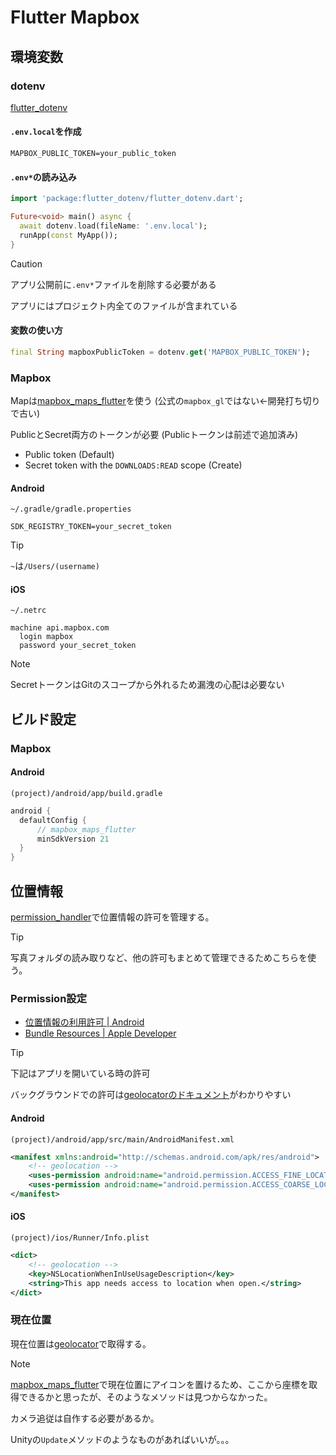 # Flutter Mapbox

## 環境変数

### dotenv

[flutter_dotenv](https://pub.dev/packages/flutter_dotenv)

#### `.env.local`を作成

```shell
MAPBOX_PUBLIC_TOKEN=your_public_token
```

#### `.env*`の読み込み

```dart
import 'package:flutter_dotenv/flutter_dotenv.dart';

Future<void> main() async {
  await dotenv.load(fileName: '.env.local');
  runApp(const MyApp());
}
```

> [!CAUTION]
>
> アプリ公開前に`.env*`ファイルを削除する必要がある
>
> アプリにはプロジェクト内全てのファイルが含まれている

#### 変数の使い方

```dart
final String mapboxPublicToken = dotenv.get('MAPBOX_PUBLIC_TOKEN');
```

### Mapbox

Mapは[mapbox_maps_flutter](https://pub.dev/packages/mapbox_maps_flutter)を使う (公式の`mapbox_gl`ではない←開発打ち切りで古い)

PublicとSecret両方のトークンが必要 (Publicトークンは前述で追加済み)

- Public token (Default)
- Secret token with the `DOWNLOADS:READ` scope (Create)

#### Android

`~/.gradle/gradle.properties`

```shell
SDK_REGISTRY_TOKEN=your_secret_token
```

> [!TIP]
>
> `~`は`/Users/(username)`

#### iOS

`~/.netrc`

```shell
machine api.mapbox.com
  login mapbox
  password your_secret_token
```

> [!NOTE]
>
> SecretトークンはGitのスコープから外れるため漏洩の心配は必要ない

## ビルド設定

### Mapbox

#### Android

`(project)/android/app/build.gradle`

```groovy
android {
  defaultConfig {
      // mapbox_maps_flutter
      minSdkVersion 21
  }
}
```

## 位置情報

[permission_handler](https://pub.dev/packages/permission_handler)で位置情報の許可を管理する。

> [!TIP]
>
> 写真フォルダの読み取りなど、他の許可もまとめて管理できるためこちらを使う。

### Permission設定

- [位置情報の利用許可 | Android](https://developer.android.com/training/location/permissions?hl=ja)
- [Bundle Resources | Apple Developer](https://developer.apple.com/documentation/bundleresources/information_property_list/nslocationwheninuseusagedescription)

> [!TIP]
>
> 下記はアプリを開いている時の許可
>
> バックグラウンドでの許可は[geolocatorのドキュメント](https://pub.dev/packages/geolocator#usage)がわかりやすい

#### Android

`(project)/android/app/src/main/AndroidManifest.xml`

```xml
<manifest xmlns:android="http://schemas.android.com/apk/res/android">
    <!-- geolocation -->
    <uses-permission android:name="android.permission.ACCESS_FINE_LOCATION" />
    <uses-permission android:name="android.permission.ACCESS_COARSE_LOCATION" />
</manifest>
```

#### iOS

`(project)/ios/Runner/Info.plist`

```xml
<dict>
	<!-- geolocation -->
	<key>NSLocationWhenInUseUsageDescription</key>
	<string>This app needs access to location when open.</string>
</dict>
```

### 現在位置

現在位置は[geolocator](https://pub.dev/packages/geolocator)で取得する。

> [!NOTE]
> 
> [mapbox_maps_flutter](https://pub.dev/packages/mapbox_maps_flutter)で現在位置にアイコンを置けるため、ここから座標を取得できるかと思ったが、そのようなメソッドは見つからなかった。

カメラ追従は自作する必要があるか。

Unityの`Update`メソッドのようなものがあればいいが。。。
